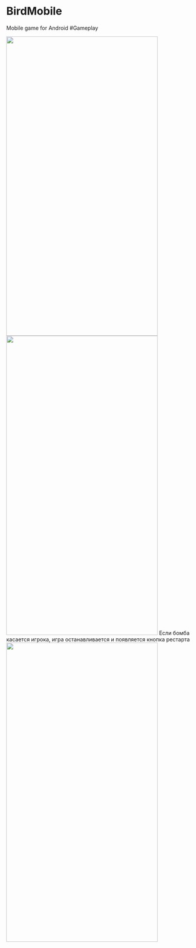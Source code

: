 # BirdMobile
Mobile game for Android
#Gameplay

<img src="https://user-images.githubusercontent.com/68349933/210139567-d6717de0-443f-414e-a8f6-ab9f6d5b75fd.jpg" width="400" height="790">
<img src="https://user-images.githubusercontent.com/68349933/210139570-553cc8dc-00d0-45ac-8e00-eebfe307fc92.jpg" width="400" height="790">
Если бомба касается игрока, игра останавливается и появляется кнопка рестарта
<img src="https://user-images.githubusercontent.com/68349933/210139571-4a1724f0-640c-4d0f-8427-f87c21a152b7.jpg" width="400" height="790">
